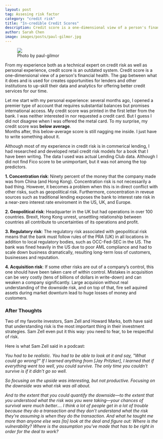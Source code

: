 ```yaml
---
layout: post
tag: Assesing risk factor
category: "credit risk"
title: "In-credible Credit Scores"
description: Credit score is a one-dimensional view of a person's financial health.  The gap between what it does and is used for creates opportunities for lenders and other institutions to up-skill their data and analytics for offering better credit services for our time
author: Sarah Chen
image: images/posts/paul-gilmor.jpg
---
```


<figure> 
   <img src="{{"/images/posts/paul-gilmor.jpg"| relative_url}}"> 
   <figcaption>Photo by paul-gilmor</figcaption>
</figure> 

From my experience both as a technical expert on credit risk as well as personal experience, credit score is an outdated system. Credit score is a one-dimensional view of a person's financial health.  The gap between what it does and is used for creates opportunities for lenders and other institutions to up-skill their data and analytics for offering better credit services for our time. 

Let me start with my personal experience: several months ago, I opened a premier type of account that requires substantial balances but promises international access.    My credit score was printed in the first letter from the bank.  I was neither interested in nor requested a credit card.  But I guess I did not disagree when I was offered the metal card.   To my surprise, my credit score was **below average**.  
Months after, this below-average score is still nagging me inside.  I just have to write something about it. 

Although most of my experience in credit risk is in commerical lending, I had researched and developed retail credit risk models for a book that I have been writing.   The data I used was actual Lending Club data.  Although I did not find Fico score to be unimportant, but it was not among the top predictors.  
 
**1.	Concentration risk**:  Ninety percent of the money that the company made was from China (and Hong Kong).   Concentration risk is not necessarily a bad thing.   However, it becomes a problem when this is in direct conflict with other risks, such as geopolitical risk.  Furthermore, concentration in reveue sources such as traditional lending exposes the bank to interest rate risk in a near-zero interest rate enviroment in the US, UK, and Europe. 

**2.	Geopolitical risk**:  Headquarter in the UK but had operations in over 100 countries.  Brexit, Hong Kong unrest, unsettling relationship between countries all contribute to uncertainties of its operations and profit. 

**3.	Regulatory risk**:  The regulatory risk associated with geopolitical risk means that the bank must follow rules of the PRA (UK) in all locations in addition to local regulatory bodies, such as OCC-Fed-SEC in the US.   The bank was fined heavily in the US due to poor AML compliance and had to scale down business dramatically, resulting long-term loss of customers, businesses and reputation.   

**4.	Acquisition risk**: If some other risks are out of a company’s control, this one should have been taken care of within control.  Mistakes in acquisition can be very costly (tens of billions of dollars in write-down) and can weaken a company significantly.  Large acquision without real understanding of the downside risk, and on top of that, fire sell aquired assets during market downturn lead to huge losses of money and customers.

### After Thoughts

Two of my favorite investors, Sam Zell and Howard Marks, both have said that understanding risk is the most important thing in their investment strategies.  Sam Zell even put it this way: you need to fear, to be respectful of risk. 

Here is what Sam Zell said in a podcast:

 *You had to be realistic. You had to be able to look at it and say, "What could go wrong?" If I learned anything from [Jay Pritzker], I learned that if everything went too well, you could survive. The only time you couldn't survive is if it didn't go so well.*

 *So focusing on the upside was interesting, but not productive. Focusing on the downside was what risk was all about.*

 *And to the extent that you could quantify the downside—to the extent that you understood what the risk was you were taking—your chances of  survival were much better.... I think a lot of people get in a lot of trouble because they do a transaction and they don't understand what the  risk they're assuming is when they do the transaction. And what he taught me more than anyone else was [to] look at the deal and figure out:  Where is the vulnerability? Where is the assumption you've made that has to be right in order for the deal to work?*